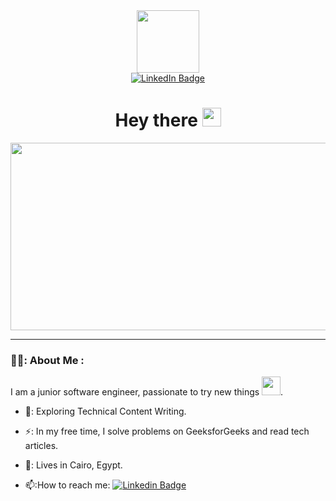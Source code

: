 <div id="header" align="center">
  <img src="https://media.giphy.com/media/M9gbBd9nbDrOTu1Mqx/giphy.gif" width="100"/>
  <div id="badges">
  <a href="https://www.linkedin.com/in/ali-abdallah7/">
    <img src="https://img.shields.io/badge/LinkedIn-blue?style=for-the-badge&logo=linkedin&logoColor=white" alt="LinkedIn Badge"/>
  </a>
</div>
  <img src="https://komarev.com/ghpvc/?username=aliabdallah7&style=flat-square&color=blue" alt=""/>
  <h1>
  Hey there
  <img src="https://media.giphy.com/media/hvRJCLFzcasrR4ia7z/giphy.gif" width="30px"/>
</h1>
</div>

<div align="center">
  <img src="https://media.giphy.com/media/dWesBcTLavkZuG35MI/giphy.gif" width="600" height="300"/>
</div>

---

### 👨‍💻: About Me :
I am a junior software engineer, passionate to try new things <img src="https://media.giphy.com/media/WUlplcMpOCEmTGBtBW/giphy.gif" width="30">.

- 🌱: Exploring Technical Content Writing.

- ⚡: In my free time, I solve problems on GeeksforGeeks and read tech articles.

- 📍: Lives in Cairo, Egypt.

- 📫:How to reach me: [![Linkedin Badge](https://img.shields.io/badge/-Ali_Abdallah-blue?style=flat&logo=Linkedin&logoColor=white)](https://www.linkedin.com/in/ali-abdallah7/)
